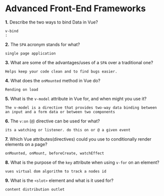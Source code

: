 # Advanced Front-End Frameworks


**1.** Describe the two ways to bind Data in Vue?
<!-- enter you answer in the space below -->
```
v-bind
:
```

**2.** The `SPA` acronym stands for what?
<!-- enter you answer in the space below -->
```
single page application
```
**3.** What are some of the advantages/uses of a `SPA` over a traditional one?
<!-- enter you answer in the space below -->
```
Helps keep your code clean and to find bugs easier.
```
**4.** What does the `onMounted` method in Vue do?
<!-- enter you answer in the space below -->
```
Rending on load
```
**5.** What is the `v-model` attribute in Vue for, and when might you use it?
<!-- enter you answer in the space below -->
```
The v-model is a directive that provides two-way data binding between an input and a form data or between two components
```
**6.** The `v:on` (`@`) directive can be used for what?
<!-- enter you answer in the space below -->
```
its a watching or listener. do this on or @ a given event
```
**7.** Which Vue attributes(directives) could you use to conditionally render elements on a page?
<!-- enter you answer in the space below -->
```
onMounted, onMount, beforeCreate, watchEffect
```
**8.** What is the purpose of the `key` attribute when using `v-for` on an element?
<!-- enter you answer in the space below -->
```
vues virtual dom algorithm to track a nodes id
```
**9.** What is the `<slot>` element and what is it used for?
<!-- enter you answer in the space below -->
```
content distribution outlet
```